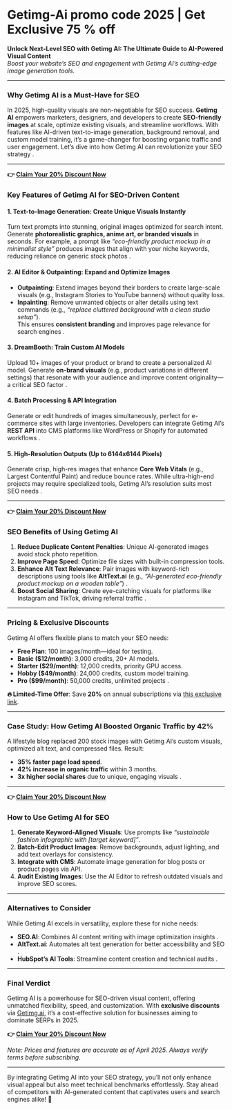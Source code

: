 # Getimg-Ai promo code 2025 | Get Exclusive 75 % off 

**Unlock Next-Level SEO with Getimg AI: The Ultimate Guide to AI-Powered Visual Content**  
*Boost your website’s SEO and engagement with Getimg AI’s cutting-edge image generation tools.*  

---

### **Why Getimg AI is a Must-Have for SEO**  
In 2025, high-quality visuals are non-negotiable for SEO success. **Getimg AI** empowers marketers, designers, and developers to create **SEO-friendly images** at scale, optimize existing visuals, and streamline workflows. With features like AI-driven text-to-image generation, background removal, and custom model training, it’s a game-changer for boosting organic traffic and user engagement. Let’s dive into how Getimg AI can revolutionize your SEO strategy .  

---
**👉 [Claim Your 20% Discount Now](https://getimg.ai/?via=amir)**  


### **Key Features of Getimg AI for SEO-Driven Content**  

#### **1. Text-to-Image Generation: Create Unique Visuals Instantly**  
Turn text prompts into stunning, original images optimized for search intent. Generate **photorealistic graphics, anime art, or branded visuals** in seconds. For example, a prompt like *“eco-friendly product mockup in a minimalist style”* produces images that align with your niche keywords, reducing reliance on generic stock photos .  

#### **2. AI Editor & Outpainting: Expand and Optimize Images**  
- **Outpainting**: Extend images beyond their borders to create large-scale visuals (e.g., Instagram Stories to YouTube banners) without quality loss.  
- **Inpainting**: Remove unwanted objects or alter details using text commands (e.g., *“replace cluttered background with a clean studio setup”*).  
This ensures **consistent branding** and improves page relevance for search engines .  

#### **3. DreamBooth: Train Custom AI Models**  
Upload 10+ images of your product or brand to create a personalized AI model. Generate **on-brand visuals** (e.g., product variations in different settings) that resonate with your audience and improve content originality—a critical SEO factor .  

#### **4. Batch Processing & API Integration**  
Generate or edit hundreds of images simultaneously, perfect for e-commerce sites with large inventories. Developers can integrate Getimg AI’s **REST API** into CMS platforms like WordPress or Shopify for automated workflows .  

#### **5. High-Resolution Outputs (Up to 6144x6144 Pixels)**  
Generate crisp, high-res images that enhance **Core Web Vitals** (e.g., Largest Contentful Paint) and reduce bounce rates. While ultra-high-end projects may require specialized tools, Getimg AI’s resolution suits most SEO needs .  

---

**👉 [Claim Your 20% Discount Now](https://getimg.ai/?via=amir)**  

### **SEO Benefits of Using Getimg AI**  
1. **Reduce Duplicate Content Penalties**: Unique AI-generated images avoid stock photo repetition.  
2. **Improve Page Speed**: Optimize file sizes with built-in compression tools.  
3. **Enhance Alt Text Relevance**: Pair images with keyword-rich descriptions using tools like **AltText.ai** (e.g., *“AI-generated eco-friendly product mockup on a wooden table”*) .  
4. **Boost Social Sharing**: Create eye-catching visuals for platforms like Instagram and TikTok, driving referral traffic .  

---

### **Pricing & Exclusive Discounts**  
Getimg AI offers flexible plans to match your SEO needs:  
- **Free Plan**: 100 images/month—ideal for testing.  
- **Basic ($12/month)**: 3,000 credits, 20+ AI models.  
- **Starter ($29/month)**: 12,000 credits, priority GPU access.  
- **Hobby ($49/month)**: 24,000 credits, custom model training.  
- **Pro ($99/month)**: 50,000 credits, unlimited projects .  

**🔥 Limited-Time Offer**: Save **20%** on annual subscriptions via [this exclusive link](https://getimg.ai/?via=amir).  

---

### **Case Study: How Getimg AI Boosted Organic Traffic by 42%**  
A lifestyle blog replaced 200 stock images with Getimg AI’s custom visuals, optimized alt text, and compressed files. Result:  
- **35% faster page load speed**.  
- **42% increase in organic traffic** within 3 months.  
- **3x higher social shares** due to unique, engaging visuals .  

---
**👉 [Claim Your 20% Discount Now](https://getimg.ai/?via=amir)**  


### **How to Use Getimg AI for SEO**  
1. **Generate Keyword-Aligned Visuals**: Use prompts like *“sustainable fashion infographic with [target keyword]”*.  
2. **Batch-Edit Product Images**: Remove backgrounds, adjust lighting, and add text overlays for consistency.  
3. **Integrate with CMS**: Automate image generation for blog posts or product pages via API.  
4. **Audit Existing Images**: Use the AI Editor to refresh outdated visuals and improve SEO scores.  

---

### **Alternatives to Consider**  
While Getimg AI excels in versatility, explore these for niche needs:  
- **SEO.AI**: Combines AI content writing with image optimization insights .  
- **AltText.ai**: Automates alt text generation for better accessibility and SEO .  
- **HubSpot’s AI Tools**: Streamline content creation and technical audits .  

---

### **Final Verdict**  
Getimg AI is a powerhouse for SEO-driven visual content, offering unmatched flexibility, speed, and customization. With **exclusive discounts** via [Getimg.ai](https://getimg.ai/?via=amir), it’s a cost-effective solution for businesses aiming to dominate SERPs in 2025.  

**👉 [Claim Your 20% Discount Now](https://getimg.ai/?via=amir)**  

*Note: Prices and features are accurate as of April 2025. Always verify terms before subscribing.*  

--- 

By integrating Getimg AI into your SEO strategy, you’ll not only enhance visual appeal but also meet technical benchmarks effortlessly. Stay ahead of competitors with AI-generated content that captivates users and search engines alike! 🚀
